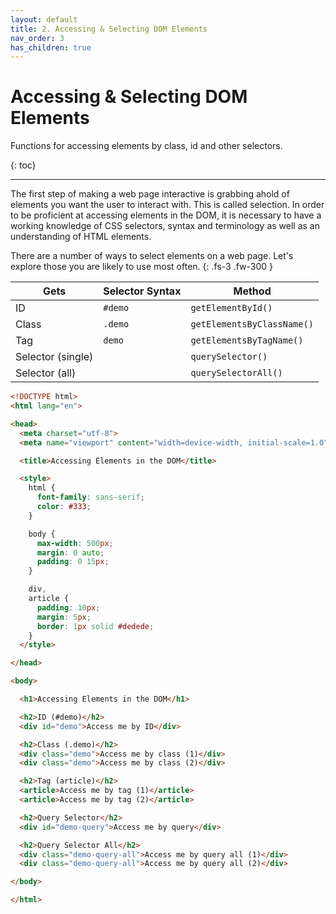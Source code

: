 ```yaml
---
layout: default
title: 2. Accessing & Selecting DOM Elements
nav_order: 3
has_children: true
---
```


# Accessing & Selecting DOM Elements
Functions for accessing elements by class, id and other selectors.

{: toc}


---



The first step of making a web page interactive is grabbing ahold of elements you want the user to interact with. This is called selection. In order to be proficient at accessing elements in the DOM, it is necessary to have a working knowledge of CSS selectors, syntax and terminology as well as an understanding of HTML elements.

There are a number of ways to select elements on a web page. Let's explore those you are likely to use most often.
{: .fs-3 .fw-300 }


| **Gets**          | **Selector Syntax** | **Method**                 |
| ----------------- | ------------------- | -------------------------- |
| ID                | `#demo`             | `getElementById()`         |
| Class             | `.demo`             | `getElementsByClassName()` |
| Tag               | `demo`              | `getElementsByTagName()`   |
| Selector (single) |                     | `querySelector()`          |
| Selector (all)    |                     | `querySelectorAll()`       |


```html
<!DOCTYPE html>
<html lang="en">

<head>
  <meta charset="utf-8">
  <meta name="viewport" content="width=device-width, initial-scale=1.0">

  <title>Accessing Elements in the DOM</title>

  <style>
    html {
      font-family: sans-serif;
      color: #333;
    }

    body {
      max-width: 500px;
      margin: 0 auto;
      padding: 0 15px;
    }

    div,
    article {
      padding: 10px;
      margin: 5px;
      border: 1px solid #dedede;
    }
  </style>

</head>

<body>

  <h1>Accessing Elements in the DOM</h1>

  <h2>ID (#demo)</h2>
  <div id="demo">Access me by ID</div>

  <h2>Class (.demo)</h2>
  <div class="demo">Access me by class (1)</div>
  <div class="demo">Access me by class (2)</div>

  <h2>Tag (article)</h2>
  <article>Access me by tag (1)</article>
  <article>Access me by tag (2)</article>

  <h2>Query Selector</h2>
  <div id="demo-query">Access me by query</div>

  <h2>Query Selector All</h2>
  <div class="demo-query-all">Access me by query all (1)</div>
  <div class="demo-query-all">Access me by query all (2)</div>

</body>

</html>
```